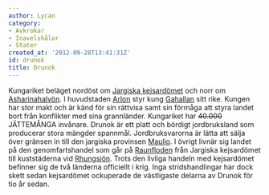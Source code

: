 ```yaml
---
author: Lycan
category:
- Avkrokar
- Inavelshålor
- Stater
created_at: '2012-09-28T13:41:31Z'
id: drunok
title: Drunok
---
```

Kungariket beläget nordöst om [Jargiska kejsardömet] och norr om [Asharinahalvön]. I huvudstaden [Arlon] styr kung [Gahallan] sitt rike. Kungen har stor makt och är känd för sin rättvisa samt sin förmåga att styra landet bort från konflikter med sina grannländer. Kungariket har ~~40.000~~ JÄTTEMÅNGA invånare. Drunok är ett platt och bördigt jordbruksland som producerar stora mängder spannmål. Jordbruksvarorna är lätta att sälja över gränsen in till den jargiska provinsen [Maulio]. I övrigt livnär sig landet på den genomfartshandel som går på [Raunfloden] från Jargiska kejsardömet till kuststäderna vid [Rhungsjön]. Trots den livliga handeln med kejsardömet befinner sig de två länderna officiellt i krig. Inga stridshandlingar har dock skett sedan kejsardömet ockuperade de västligaste delarna av Drunok för tio år sedan.

  [Jargiska kejsardömet]: Jargien
  [Asharinahalvön]: Asharinahalvön
  [Arlon]: Arlon
  [Gahallan]: Mark_Gahallan
  [Maulio]: Maulio
  [Raunfloden]: Raunfloden
  [Rhungsjön]: Rhungsjön